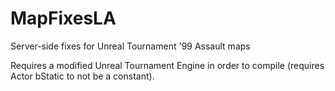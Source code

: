 # MapFixesLA
Server-side fixes for Unreal Tournament '99 Assault maps

Requires a modified Unreal Tournament Engine in order to compile (requires Actor bStatic to not be a constant).
